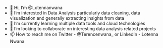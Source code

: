 - 👋 Hi, I’m @Lotennanwana
- 👀 I’m interested in Data Analysis particularly data cleaning, data visualization and generally extracting insights from data
- 🌱 I’m currently learning multiple data tools and cloud technologies 
- 💞️ I’m looking to collaborate on interesting data analysis related projects 
- 📫 How to reach me on Twitter - @Terencenwana_ or LinkedIn - Lotenna Nwana

<!---
Lotennanwana/Lotennanwana is a ✨ special ✨ repository because its `README.md` (this file) appears on your GitHub profile.
You can click the Preview link to take a look at your changes.
--->
